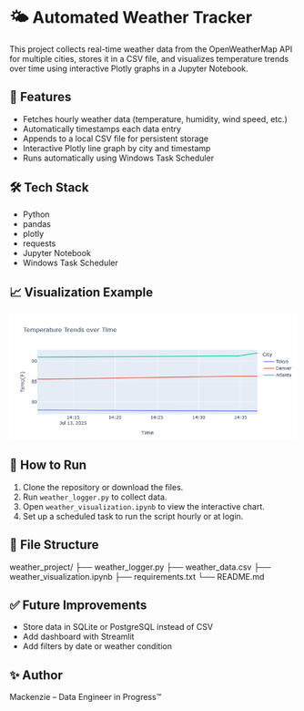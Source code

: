 # 🌤️ Automated Weather Tracker

This project collects real-time weather data from the OpenWeatherMap API for multiple cities, stores it in a CSV file, and visualizes temperature trends over time using interactive Plotly graphs in a Jupyter Notebook.

## 🚀 Features
- Fetches hourly weather data (temperature, humidity, wind speed, etc.)
- Automatically timestamps each data entry
- Appends to a local CSV file for persistent storage
- Interactive Plotly line graph by city and timestamp
- Runs automatically using Windows Task Scheduler

## 🛠 Tech Stack
- Python
- pandas
- plotly
- requests
- Jupyter Notebook
- Windows Task Scheduler

## 📈 Visualization Example
![Weather Chart](weather_chart.png)

## 🧪 How to Run
1. Clone the repository or download the files.
2. Run `weather_logger.py` to collect data.
3. Open `weather_visualization.ipynb` to view the interactive chart.
4. Set up a scheduled task to run the script hourly or at login.

## 📁 File Structure
weather_project/
├── weather_logger.py
├── weather_data.csv
├── weather_visualization.ipynb
├── requirements.txt
└── README.md

## ✅ Future Improvements
- Store data in SQLite or PostgreSQL instead of CSV
- Add dashboard with Streamlit
- Add filters by date or weather condition

## ✨ Author
Mackenzie – Data Engineer in Progress™
